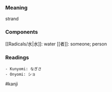 ### Meaning

strand

### Components

[[Radicals/水|水]]: water [[者]]: someone; person

### Readings

```
- Kunyomi: なぎさ
- Onyomi: ショ
```

#kanji